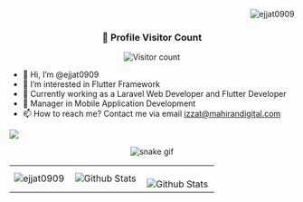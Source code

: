<p align="right"> <img src="https://komarev.com/ghpvc/?username=ejjat0909&label=Profile%20views&color=0e75b6&style=plastic" alt="ejjat0909" /> </p>

<div align="center">
  <h3><b>📍 Profile Visitor Count</b></h3>
</div>

<p align="center">
  <img
    src="https://profile-counter.glitch.me/ejjat0909/count.svg"
    alt="Visitor count"
  />
</p>

- 👋 Hi, I’m @ejjat0909 
- 👀 I’m interested in Flutter Framework
- 🌱 Currently working as a Laravel Web Developer and Flutter Developer
- 💞️ Manager in Mobile Application Development
- 📫 How to reach me? Contact me via email izzat@mahirandigital.com

<!---
ejjat0909/ejjat0909 is a ✨ special ✨ repository because its `README.md` (this file) appears on your GitHub profile.
You can click the Preview link to take a look at your changes.
--->
 <img src="https://user-images.githubusercontent.com/22107794/139580686-887df369-edb8-4bc8-b607-4fbf6d7e4866.gif">

<div align="center">
  
 ![snake gif](https://github.com/ejjat0909/ejjat0909/blob/output/github-snake-dark.svg)
</div>
  
 

<table>
  <tr>
    <td>
      <img
        align="left"
        src="https://github-readme-stats.vercel.app/api?username=ejjat0909&theme=highcontrast" alt="ejjat0909"
        alt="Github Stats"
      />
    </td>
    <td>
      <img
        align="left"
        src="https://github-readme-stats.vercel.app/api/top-langs/?username=ejjat0909&hide=html&layout=compact&theme=merko"
        alt="Github Stats"
      />
    </td>
    <td>
      <br />
      <img
        align="left"
        src="https://github-readme-streak-stats.herokuapp.com/?user=ejjat0909&theme=tokyonight"
        alt="Github Stats"
      />
    </td>
  </tr>
</table>




